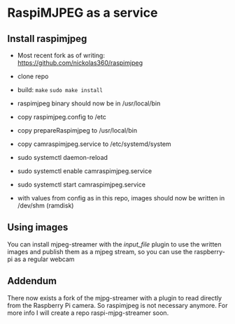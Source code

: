# RaspiMJPEG as a service

## Install raspimjpeg

* Most recent fork as of writing: https://github.com/nickolas360/raspimjpeg
* clone repo
* build: `make` `sudo make install`
* raspimjpeg binary should now be in /usr/local/bin

* copy raspimjpeg.config to /etc
* copy prepareRaspimjpeg to /usr/local/bin
* copy camraspimjpeg.service to /etc/systemd/system

* sudo systemctl daemon-reload
* sudo systemctl enable camraspimjpeg.service
* sudo systemctl start camraspimjpeg.service

* with values from config as in this repo, images should now be written in /dev/shm (ramdisk)


## Using images

You can install mjpeg-streamer with the *input_file* plugin to use the written images and publish them as a mjpeg stream, so 
you can use the raspberry-pi as a regular webcam

## Addendum

There now exists a fork of the mjpg-streamer with a plugin to read directly from the Raspberry Pi camera. So raspimjpeg
is not necessary anymore. For more info I will create a repo raspi-mjpg-streamer soon.




